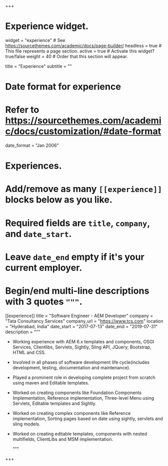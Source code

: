 +++
# Experience widget.
widget = "experience"  # See https://sourcethemes.com/academic/docs/page-builder/
headless = true  # This file represents a page section.
active = true  # Activate this widget? true/false
weight = 40  # Order that this section will appear.

title = "Experience"
subtitle = ""

# Date format for experience
#   Refer to https://sourcethemes.com/academic/docs/customization/#date-format
date_format = "Jan 2006"

# Experiences.
#   Add/remove as many `[[experience]]` blocks below as you like.
#   Required fields are `title`, `company`, and `date_start`.
#   Leave `date_end` empty if it's your current employer.
#   Begin/end multi-line descriptions with 3 quotes `"""`.
[[experience]]
  title = "Software Engineer - AEM Developer"
  company = "Tata Consultancy Services"
  company_url = "https://www.tcs.com"
  location = "Hyderabad, India"
  date_start = "2017-07-13"
  date_end = "2019-07-31"
  description = """

  * Working experience with AEM 6.x templates and components, OSGI Services, Clientlibs, Servlets, Sightly, Sling API, JQuery, Bootstrap, HTML and CSS.

  * Involved in all phases of software development life cycle(includes development, testing, documentation and maintenance).

  * Played a prominent role in developing complete project from scratch using maven and Editable templates.

  * Worked on creating components like Foundation Components Implementation, Reference implementation, Three-level Menu using Servlets, Editable templates and Sightly.

  * Worked on creating complex components like Reference implementation, Sorting pages based on date using sightly, servlets and sling models.

  * Worked on creating editable templates, components with nested multifields, ClientLibs and MSM implementation.

    """

+++
